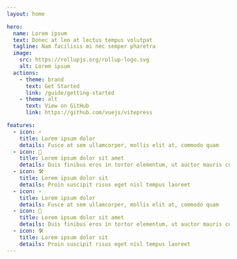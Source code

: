 ```yaml
---
layout: home

hero:
  name: Lorem ipsum
  text: Donec at leo at lectus tempus volutpat
  tagline: Nam facilisis mi nec semper pharetra
  image:
    src: https://rollupjs.org/rollup-logo.svg
    alt: Lorem ipsum
  actions:
    - theme: brand
      text: Get Started
      link: /guide/getting-started
    - theme: alt
      text: View on GitHub
      link: https://github.com/vuejs/vitepress

features:
  - icon: ⚡️
    title: Lorem ipsum dolor
    details: Fusce at sem ullamcorper, mollis elit at, commodo quam
  - icon: 🖖
    title: Lorem ipsum dolor sit amet
    details: Duis finibus eros in tortor elementum, ut auctor mauris cursus
  - icon: 🛠️
    title: Lorem ipsum dolor sit
    details: Proin suscipit risus eget nisl tempus laoreet
  - icon: ⚡️
    title: Lorem ipsum dolor
    details: Fusce at sem ullamcorper, mollis elit at, commodo quam
  - icon: 🖖
    title: Lorem ipsum dolor sit amet
    details: Duis finibus eros in tortor elementum, ut auctor mauris cursus
  - icon: 🛠️
    title: Lorem ipsum dolor sit
    details: Proin suscipit risus eget nisl tempus laoreet
---
```

